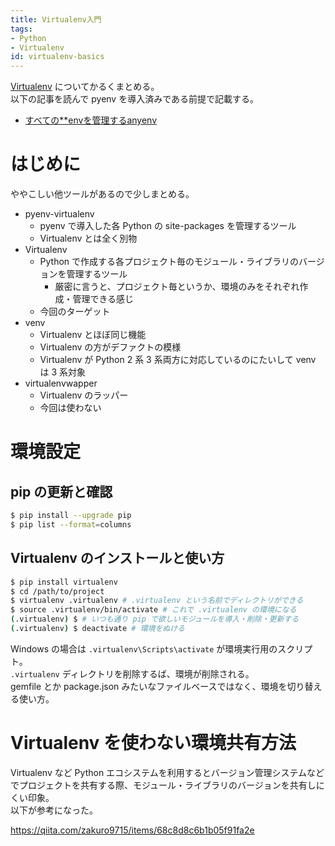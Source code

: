 ```yaml
---
title: Virtualenv入門
tags:
- Python
- Virtualenv
id: virtualenv-basics
---
```


[Virtualenv](https://virtualenv.pypa.io/en/stable/) についてかるくまとめる。  
以下の記事を読んで pyenv を導入済みである前提で記載する。

- [すべての**envを管理するanyenv](https://pepese.github.io/blog/anyenv/)

<!-- more -->

# はじめに

ややこしい他ツールがあるので少しまとめる。

- pyenv-virtualenv
    - pyenv で導入した各 Python の site-packages を管理するツール
    - Virtualenv とは全く別物
- Virtualenv
    - Python で作成する各プロジェクト毎のモジュール・ライブラリのバージョンを管理するツール
        - 厳密に言うと、プロジェクト毎というか、環境のみをそれぞれ作成・管理できる感じ
    - 今回のターゲット
- venv
    - Virtualenv とほぼ同じ機能
    - Virtualenv の方がデファクトの模様
    - Virtualenv が Python 2 系 3 系両方に対応しているのにたいして venv は 3 系対象
- virtualenvwapper
    - Virtualenv のラッパー
    - 今回は使わない

# 環境設定

## pip の更新と確認

```sh
$ pip install --upgrade pip
$ pip list --format=columns
```

## Virtualenv のインストールと使い方

```sh
$ pip install virtualenv
$ cd /path/to/project
$ virtualenv .virtualenv # .virtualenv という名前でディレクトリができる
$ source .virtualenv/bin/activate # これで .virtualenv の環境になる
(.virtualenv) $ # いつも通り pip で欲しいモジュールを導入・削除・更新する
(.virtualenv) $ deactivate # 環境をぬける
```

Windows の場合は `.virtualenv\Scripts\activate` が環境実行用のスクリプト。  
`.virtualenv` ディレクトリを削除するば、環境が削除される。  
gemfile とか package.json みたいなファイルベースではなく、環境を切り替える使い方。

# Virtualenv を使わない環境共有方法

Virtualenv など Python エコシステムを利用するとバージョン管理システムなどでプロジェクトを共有する際、モジュール・ライブラリのバージョンを共有しにくい印象。  
以下が参考になった。

https://qiita.com/zakuro9715/items/68c8d8c6b1b05f91fa2e
